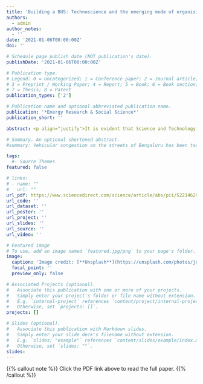 ```yaml
---
title: 'Building a BUS: Technoscience and the emerging mode of organising interventions in Indian Cities'
authors:
  - admin
author_notes:
  - ''
date: '2021-01-06T00:00:00Z'
doi: ''

# Schedule page publish date (NOT publication's date).
publishDate: '2021-01-06T00:00:00Z'

# Publication type.
# Legend: 0 = Uncategorized; 1 = Conference paper; 2 = Journal article;
# 3 = Preprint / Working Paper; 4 = Report; 5 = Book; 6 = Book section;
# 7 = Thesis; 8 = Patent
publication_types: ['2']

# Publication name and optional abbreviated publication name.
publication: '*Energy Research & Social Science*'
publication_short: ''

abstract: <p align="justify">It is evident that Science and Technology Studies (STS) offers important insights for energy studies research. Yet, attending to global energy problems has received less attention within this budding research engagement. Building upon John Urry’s theorization of the global, this paper calls for considering the embedding of automobility in the global South in order for the growing STS and energy studies research to take the global seriously. Empirically investigating automobility is timely and STS’ diverse tool-box of theories is uniquely positioned for the task. With the street as locus, I propose a hybrid framework that draws upon several STS literatures to conceptualize the politics of automobility in the global south. Relying on STS for this purpose offers pathways towards just low-carbon transitions.</p>

# Summary. An optional shortened abstract.
#summary: Vehicular congestion on the streets of Bengaluru has been tackled, since the late 1990s at least, through a hybrid coalition of actors, technologies, norms, and discourses that have political consequences.

tags:
  #- Source Themes
featured: false

# links:
# - name: ""
#   url: ""
url_pdf: https://www.sciencedirect.com/science/article/abs/pii/S2214629621002413
url_code: ''
url_dataset: ''
url_poster: ''
url_project: ''
url_slides: ''
url_source: ''
url_video: ''

# Featured image
# To use, add an image named `featured.jpg/png` to your page's folder.
image:
  caption: 'Image credit: [**Unsplash**](https://unsplash.com/photos/jdD8gXaTZsc)'
  focal_point: ''
  preview_only: false

# Associated Projects (optional).
#   Associate this publication with one or more of your projects.
#   Simply enter your project's folder or file name without extension.
#   E.g. `internal-project` references `content/project/internal-project/index.md`.
#   Otherwise, set `projects: []`.
projects: []

# Slides (optional).
#   Associate this publication with Markdown slides.
#   Simply enter your slide deck's filename without extension.
#   E.g. `slides: "example"` references `content/slides/example/index.md`.
#   Otherwise, set `slides: ""`.
slides:
---
```


{{% callout note %}}
Click the PDF link above to read the full paper.
{{% /callout %}}